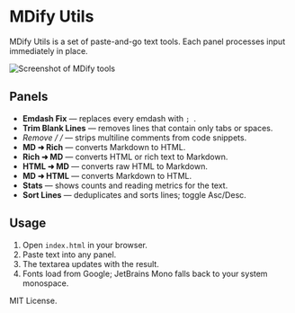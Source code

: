 # MDify Utils

MDify Utils is a set of paste-and-go text tools. Each panel processes input immediately in place.

![Screenshot of MDify tools](https://github.com/user-attachments/assets/fbb2466a-65e8-4f45-a2df-ea03da3891f5)

## Panels

- **Emdash Fix** — replaces every emdash with `; `.
- **Trim Blank Lines** — removes lines that contain only tabs or spaces.
- **Remove /* */** — strips multiline comments from code snippets.
- **MD ➜ Rich** — converts Markdown to HTML.
- **Rich ➜ MD** — converts HTML or rich text to Markdown.
- **HTML ➜ MD** — converts raw HTML to Markdown.
- **MD ➜ HTML** — converts Markdown to HTML.
- **Stats** — shows counts and reading metrics for the text.
- **Sort Lines** — deduplicates and sorts lines; toggle Asc/Desc.

## Usage

1. Open `index.html` in your browser.
2. Paste text into any panel.
3. The textarea updates with the result.
4. Fonts load from Google; JetBrains Mono falls back to your system monospace.

MIT License.
